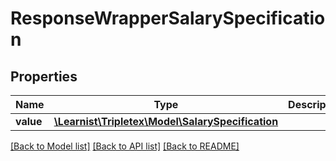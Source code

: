 # ResponseWrapperSalarySpecification

## Properties
Name | Type | Description | Notes
------------ | ------------- | ------------- | -------------
**value** | [**\Learnist\Tripletex\Model\SalarySpecification**](SalarySpecification.md) |  | [optional] 

[[Back to Model list]](../../README.md#documentation-for-models) [[Back to API list]](../../README.md#documentation-for-api-endpoints) [[Back to README]](../../README.md)

